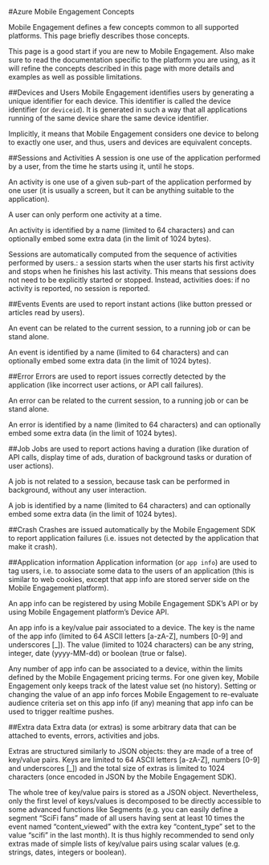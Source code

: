 <properties
	pageTitle="Mobile Engagement Concepts"
	description="Mobile Engagement Concepts"
	services="mobile-engagement"
	documentationCenter="mobile"
	authors="kpiteira"
	manager="dwrede"
	editor="" />

<tags
	ms.service="mobile-engagement"
	ms.workload="mobile"
	ms.tgt_pltfrm="mobile-android"
	ms.devlang="na"
	ms.topic="get-started-article"
	ms.date="01/24/2015"
	ms.author="kapiteir" />

#Azure Mobile Engagement Concepts

Mobile Engagement defines a few concepts common to all supported platforms. This page briefly describes those concepts.

This page is a good start if you are new to Mobile Engagement. Also make sure to read the documentation specific to the platform you are using, as it will refine the concepts described in this page with more details and examples as well as possible limitations.

##Devices and Users
Mobile Engagement identifies users by generating a unique identifier for each device. This identifier is called the device identifier (or `deviceid`). It is generated in such a way that all applications running of the same device share the same device identifier.

Implicitly, it means that Mobile Engagement considers one device to belong to exactly one user, and thus, users and devices are equivalent concepts.

##Sessions and Activities
A session is one use of the application performed by a user, from the time he starts using it, until he stops.

An activity is one use of a given sub-part of the application performed by one user (it is usually a screen, but it can be anything suitable to the application).

A user can only perform one activity at a time.

An activity is identified by a name (limited to 64 characters) and can optionally embed some extra data (in the limit of 1024 bytes).

Sessions are automatically computed from the sequence of activities performed by users.: a session starts when the user starts his first activity and stops when he finishes his last activity. This means that sessions does not need to be explicitly started or stopped. Instead, activities does: if no activity is reported, no session is reported.

##Events
Events are used to report instant actions (like button pressed or articles read by users).

An event can be related to the current session, to a running job or can be stand alone.

An event is identified by a name (limited to 64 characters) and can optionally embed some extra data (in the limit of 1024 bytes).

##Error
Errors are used to report issues correctly detected by the application (like incorrect user actions, or API call failures).

An error can be related to the current session, to a running job or can be stand alone.

An error is identified by a name (limited to 64 characters) and can optionally embed some extra data (in the limit of 1024 bytes).

##Job
Jobs are used to report actions having a duration (like duration of API calls, display time of ads, duration of background tasks or duration of user actions).

A job is not related to a session, because task can be performed in background, without any user interaction.

A job is identified by a name (limited to 64 characters) and can optionally embed some extra data (in the limit of 1024 bytes).

##Crash
Crashes are issued automatically by the Mobile Engagement SDK to report application failures (i.e. issues not detected by the application that make it crash).

##Application information
Application information (or `app info`) are used to tag users, i.e. to associate some data to the users of an application (this is similar to web cookies, except that app info are stored server side on the Mobile Engagement platform).

An app info can be registered by using Mobile Engagement SDK’s API or by using Mobile Engagement platform’s Device API.

An app info is a key/value pair associated to a device. The key is the name of the app info (limited to 64 ASCII letters [a-zA-Z], numbers [0-9] and underscores [_]). The value (limited to 1024 characters) can be any string, integer, date (yyyy-MM-dd) or boolean (true or false).

Any number of app info can be associated to a device, within the limits defined by the Mobile Engagement pricing terms. For one given key, Mobile Engagement only keeps track of the latest value set (no history). Setting or changing the value of an app info forces Mobile Engagement to re-evaluate audience criteria set on this app info (if any) meaning that app info can be used to trigger realtime pushes.

##Extra data
Extra data (or extras) is some arbitrary data that can be attached to events, errors, activities and jobs.

Extras are structured similarly to JSON objects: they are made of a tree of key/value pairs. Keys are limited to 64 ASCII letters [a-zA-Z], numbers [0-9] and underscores [_]) and the total size of extras is limited to 1024 characters (once encoded in JSON by the Mobile Engagement SDK).

The whole tree of key/value pairs is stored as a JSON object. Nevertheless, only the first level of keys/values is decomposed to be directly accessible to some advanced functions like Segments (e.g. you can easily define a segment “SciFi fans” made of all users having sent at least 10 times the event named “content_viewed” with the extra key “content_type” set to the value “scifi” in the last month). It is thus highly recommended to send only extras made of simple lists of key/value pairs using scalar values (e.g. strings, dates, integers or boolean).
 